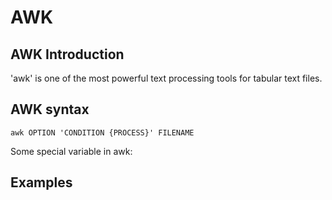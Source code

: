 # AWK

## AWK Introduction
'awk' is one of the most powerful text processing tools for tabular text files.

## AWK syntax

```
awk OPTION 'CONDITION {PROCESS}' FILENAME
```

Some special variable in awk:


## Examples

```

```